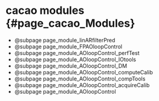 # cacao modules {#page_cacao_Modules}

- @subpage page_module_linARfilterPred
- @subpage page_module_FPAOloopControl
- @subpage page_module_AOloopControl_perfTest
- @subpage page_module_AOloopControl_IOtools
- @subpage page_module_AOloopControl_DM
- @subpage page_module_AOloopControl_computeCalib
- @subpage page_module_AOloopControl_compTools
- @subpage page_module_AOloopControl_acquireCalib
- @subpage page_module_AOloopControl

